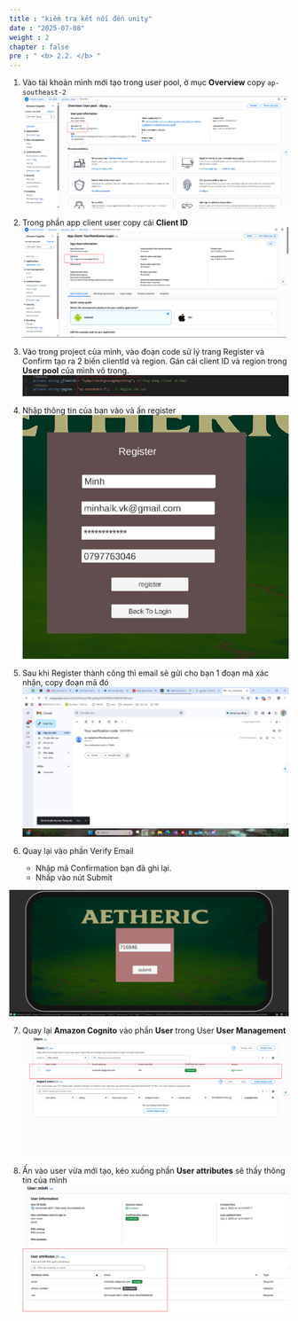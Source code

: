 ```yaml
---
title : "kiểm tra kết nối đến unity"
date : "2025-07-08"
weight : 2
chapter : false
pre : " <b> 2.2. </b> "
---
```


1. Vào tài khoản mình mới tạo trong user pool, ở mục **Overview** copy ```ap-southeast-2``` 
![Connect](/images/2.prerequisite/2.2/2.2.2.png)

2. Trong phần app client user copy cái **Client ID**
![Connect](/images/2.prerequisite/2.2/2.2.1.png)

3. Vào trong project của mình, vào đoạn code sử lý trang Register và Confirm tạo ra 2 biến clientId và region. Gán cái client ID và region trong **User pool** của mình vô trong.
![Connect](/images/2.prerequisite/2.2/2.2.3.png)

4. Nhập thông tin của bạn vào và ấn register
![Connect](/images/2.prerequisite/2.2/2.2.4.png)

5. Sau khi Register thành công thì email sẽ gửi cho bạn 1 đoạn mã xác nhận, copy đoạn mã đó
![Connect](/images/2.prerequisite/2.2/2.2.5.png)

6. Quay lại vào phần Verify Email 
    - Nhập mã Confirmation bạn đã ghi lại.
    - Nhấp vào nút Submit
    
![Connect](/images/2.prerequisite/2.2/2.2.6.png)

7. Quay lại **Amazon Cognito** vào phần **User** trong User **User Management**
![Connect](/images/2.prerequisite/2.2/2.2.7.png)

8. Ấn vào user vừa mới tạo, kéo xuống phần **User attributes** sẽ thấy thông tin của mình
![Connect](/images/2.prerequisite/2.2/2.2.8.png)